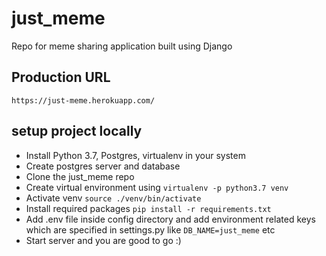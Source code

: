 # just_meme
Repo for meme sharing application built using Django
## Production URL
```
https://just-meme.herokuapp.com/
```
## setup project locally

- Install Python 3.7, Postgres,  virtualenv in your system
- Create postgres server and database
- Clone the just_meme repo
- Create virtual environment using ```virtualenv -p python3.7 venv```
- Activate venv ```source ./venv/bin/activate```
- Install required packages ```pip install -r requirements.txt```
- Add .env file inside config directory and add environment related keys which are specified in settings.py like ```DB_NAME=just_meme``` etc
- Start server and you are good to go :)

